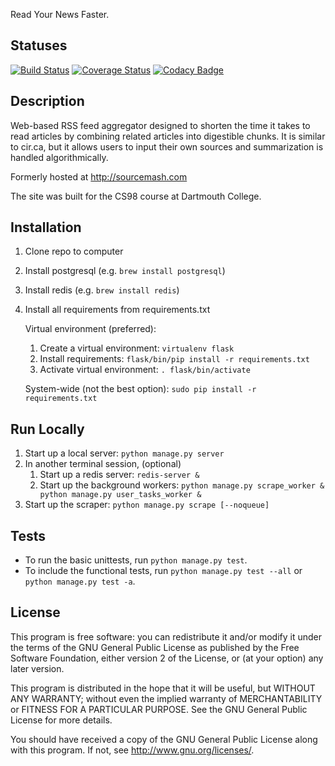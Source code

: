 Read Your News Faster.

## Statuses
[![Build Status](https://travis-ci.org/sourcemash/Sourcemash.svg)](https://travis-ci.org/sourcemash/Sourcemash)
[![Coverage Status](https://coveralls.io/repos/sourcemash/Sourcemash/badge.svg?branch=master)](https://coveralls.io/r/sourcemash/Sourcemash?branch=master)
[![Codacy Badge](https://www.codacy.com/project/badge/7e1866c374c94c0783a940d0284b6d88)](https://www.codacy.com/public/gersteinalex/Sourcemash)

## Description
Web-based RSS feed aggregator designed to shorten the time it takes to read articles by combining related articles into digestible chunks. It is similar to cir.ca, but it allows users to input their own sources and summarization is handled algorithmically.

Formerly hosted at http://sourcemash.com

The site was built for the CS98 course at Dartmouth College.

## Installation
1. Clone repo to computer
2. Install postgresql (e.g. ```brew install postgresql```)
3. Install redis (e.g. ```brew install redis```)
4. Install all requirements from requirements.txt

	Virtual environment (preferred):
	1. Create a virtual environment: ```virtualenv flask```
	2. Install requirements: ```flask/bin/pip install -r requirements.txt```
	3. Activate virtual environment: ```. flask/bin/activate```

	System-wide (not the best option): ```sudo pip install -r requirements.txt```


## Run Locally
1. Start up a local server: ```python manage.py server```
2. In another terminal session, (optional)
	1. Start up a redis server: ```redis-server &```
	2. Start up the background workers: ```python manage.py scrape_worker & python manage.py user_tasks_worker &```
3. Start up the scraper: ```python manage.py scrape [--noqueue]```

## Tests
* To run the basic unittests, run ```python manage.py test```.
* To include the functional tests, run ```python manage.py test --all``` or ```python manage.py test -a```.

## License
This program is free software: you can redistribute it and/or modify it under the terms of the GNU General Public License as published by the Free Software Foundation, either version 2 of the License, or (at your option) any later version.

This program is distributed in the hope that it will be useful, but WITHOUT ANY WARRANTY; without even the implied warranty of MERCHANTABILITY or FITNESS FOR A PARTICULAR PURPOSE. See the GNU General Public License for more details.

You should have received a copy of the GNU General Public License along with this program. If not, see http://www.gnu.org/licenses/.
